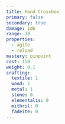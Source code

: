 ```yaml
---
title: Hand Crossbow
primary: false
secondary: true
damage: 1d6
range: 30
properties:
  - agile
  - reload
mastery: pinpoint
cost: 150
weight: 0.1
crafting:
  textile: 1
  wood: 1
  metal: 1
  stone: 0
  elementalis: 0
  mithril: 0
  fadeite: 0
---
```


